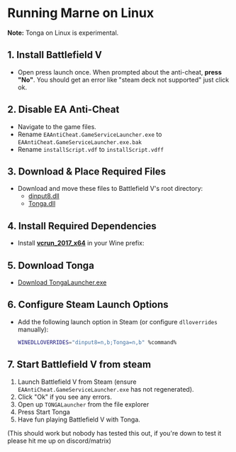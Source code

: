 # Running Marne on Linux

**Note:** Tonga on Linux is experimental.

## 1. Install Battlefield V
- Open press launch once. When prompted about the anti-cheat, **press "No"**. You should get an error like "steam deck not supported" just click ok.

## 2. Disable EA Anti-Cheat
- Navigate to the game files.
- Rename `EAAntiCheat.GameServiceLauncher.exe` to `EAAntiCheat.GameServiceLauncher.exe.bak`
- Rename `installScript.vdf` to `installScript.vdff`
  
## 3. Download & Place Required Files
- Download and move these files to Battlefield V's root directory:
  - [dinput8.dll](https://github.com/Twig6943/WIPDocs/raw/refs/heads/main/Tonga/dinput8.dll)
  - [Tonga.dll](https://marne.io/api/v/dl/stable/Tonga.dll)

## 4. Install Required Dependencies
- Install [**vcrun_2017_x64**](https://aka.ms/vs/17/release/vc_redist.x64.exe) in your Wine prefix:  

## 5. Download Tonga
- [Download TongaLauncher.exe](https://marne.io/api/v/dl/stable/TONGALauncher.exe)

## 6. Configure Steam Launch Options
- Add the following launch option in Steam (or configure `dlloverrides` manually):
  ```sh
  WINEDLLOVERRIDES="dinput8=n,b;Tonga=n,b" %command%
  ```

## 7. Start Battlefield V from steam
1. Launch Battlefield V from Steam (ensure `EAAntiCheat.GameServiceLauncher.exe` has not regenerated).
2. Click "Ok" if you see any errors.
3. Open up `TONGALauncher` from the file explorer
4. Press Start Tonga
5. Have fun playing Battlefield V with Tonga.

(This should work but nobody has tested this out, if you're down to test it please hit me up on discord/matrix)
